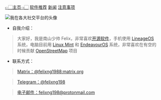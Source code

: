 [👉🏻主页👈🏻](./)      [软件推荐](./software)      [新闻](./news)      [注意事项](./notes)

![我在各大社交平台的头像](https://mirror.ghproxy.com/https://raw.githubusercontent.com/felixng1988/felixng1988.github.io/main/%E5%8D%97%E5%B1%B1%E5%B0%91%E5%B8%85Felix.jpg)

- 自我介绍：
> 大家好，我是南山少帅 Felix，非常喜欢[开源软件](https://zh.m.wikipedia.org/wiki/%E5%BC%80%E6%BA%90%E8%BD%AF%E4%BB%B6)，手机使用 [LineageOS](https://lineageos.org/) 系统，电脑目前用 [Linux Mint](https://linuxmint.com) 和 [EndeavourOS](https://endeavouros.com/) 系统，非常喜欢在有空的时候贡献 [OpenStreetMap](https://www.openstreetmap.org/about) 项目

- 联系方式：
> [Matrix：@felixng1988:matrix.org](https://matrix.to/#/@felixng1988:matrix.org)

> [Telegram：@felixng198](https://t.me/felixng198/)

> [电子邮件：felixng198@protonmail.com](mailto:felixng198@protonmail.com)
